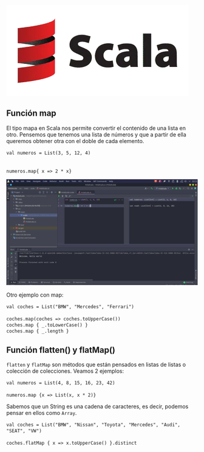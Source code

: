 ![](https://raw.githubusercontent.com/gabrielfernando01/scala/main/map/image/header.png)

## Función map

El tipo mapa en Scala nos permite convertir el contenido de una lista en otro. Pensemos que tenemos una lista de números y que a partir de ella queremos obtener otra con el doble de cada elemento.

```
val numeros = List(3, 5, 12, 4)


numeros.map{ x => 2 * x}
```

![](https://raw.githubusercontent.com/gabrielfernando01/scala/main/map/image/map.png)

Otro ejemplo con map:

```
val coches = List("BMW", "Mercedes", "Ferrari")

coches.map(coches => coches.toUpperCase())
coches.map { _.toLowerCase() }
coches.map { _.length }
```

## Función flatten() y flatMap()

<code>flatten</code> y <code>flatMap</code> son métodos que están pensados en listas de listas o colección de colecciones. Veamos 2 ejemplos:

```
val numeros = List(4, 8, 15, 16, 23, 42)

numeros.map {x => List(x, x * 2)}
```

Sabemos que un String es una cadena de caracteres, es decir, podemos pensar en ellos como <code>Array</code>.

```
val coches = List("BMW", "Nissan", "Toyota", "Mercedes", "Audi", "SEAT", "VW")

coches.flatMap { x => x.toUpperCase() }.distinct
```



